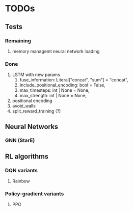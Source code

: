 # TODOs

## Tests

### Remaining

1. memory managemt neural network loading

### Done

1. LSTM with new params
   1. fuse_information: Literal\["concat", "sum"\] = "concat",
   1. include_positional_encoding: bool = False,
   1. max_timesteps: int | None = None,
   1. max_strength: int | None = None,
1. positional encoding
1. avoid_walls
1. split_reward_training (?)

## Neural Networks

### GNN (StarE)

## RL algorithms

### DQN variants

1. Rainbow

### Policy-gradient variants

1. PPO

